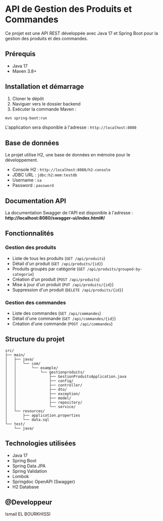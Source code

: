 # API de Gestion des Produits et Commandes

Ce projet est une API REST développée avec Java 17 et Spring Boot pour la gestion des produits et des commandes.

## Prérequis

- Java 17
- Maven 3.8+

## Installation et démarrage

1. Cloner le dépôt
2. Naviguer vers le dossier backend
3. Exécuter la commande Maven :

```bash
mvn spring-boot:run
```

L'application sera disponible à l'adresse : `http://localhost:8080`

## Base de données

Le projet utilise H2, une base de données en mémoire pour le développement.
- Console H2 : `http://localhost:8080/h2-console`
- JDBC URL : `jdbc:h2:mem:testdb`
- Username : `sa`
- Password : `password`

## Documentation API

La documentation Swagger de l'API est disponible à l'adresse :
**http://localhost:8080/swagger-ui/index.html#/**

## Fonctionnalités

### Gestion des produits
- Liste de tous les produits (`GET /api/produits`)
- Détail d'un produit (`GET /api/produits/{id}`)
- Produits groupés par catégorie (`GET /api/produits/grouped-by-categorie`)
- Création d'un produit (`POST /api/produits`)
- Mise à jour d'un produit (`PUT /api/produits/{id}`)
- Suppression d'un produit (`DELETE /api/produits/{id}`)

### Gestion des commandes
- Liste des commandes (`GET /api/commandes`)
- Détail d'une commande (`GET /api/commandes/{id}`)
- Création d'une commande (`POST /api/commandes`)

## Structure du projet

```
src/
├── main/
│   ├── java/
│   │   └── com/
│   │       └── example/
│   │           └── gestionproduits/
│   │               ├── GestionProduitsApplication.java
│   │               ├── config/
│   │               ├── controller/
│   │               ├── dto/
│   │               ├── exception/
│   │               ├── model/
│   │               ├── repository/
│   │               └── service/
│   └── resources/
│       ├── application.properties
│       └── data.sql
└── test/
    └── java/
```

## Technologies utilisées

- Java 17
- Spring Boot
- Spring Data JPA
- Spring Validation
- Lombok
- Springdoc OpenAPI (Swagger)
- H2 Database

## @Developpeur
Ismail EL BOURKHISSI